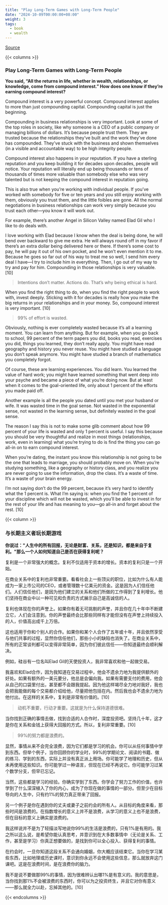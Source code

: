 ```yaml
---
title: "Play Long-Term Games with Long-Term People"
date: "2024-10-09T00:00:00+08:00"
weight: 3
tags:
  - book
  - wealth
---
```


[Source](https://www.navalmanack.com/almanack-of-naval-ravikant/play-long-term-games-with-long-term-people)

{{< columns >}}

### Play Long-Term Games with Long-Term People

**You said, “All the returns in life, whether in wealth, relationships, or knowledge, come from compound interest.” How does one know if they’re earning compound interest?**

Compound interest is a very powerful concept. Compound interest applies to more than just compounding capital. Compounding capital is just the beginning.

Compounding in business relationships is very important. Look at some of the top roles in society, like why someone is a CEO of a public company or managing billions of dollars. It’s because people trust them. They are trusted because the relationships they’ve built and the work they’ve done has compounded. They’ve stuck with the business and shown themselves (in a visible and accountable way) to be high integrity people.

Compound interest also happens in your reputation. If you have a sterling reputation and you keep building it for decades upon decades, people will notice. Your reputation will literally end up being thousands or tens of thousands of times more valuable than somebody else who was very talented but is not keeping the compound interest in reputation going.

This is also true when you’re working with individual people. If you’ve worked with somebody for five or ten years and you still enjoy working with them, obviously you trust them, and the little foibles are gone. All the normal negotiations in business relationships can work very simply because you trust each other—you know it will work out.

For example, there’s another Angel in Silicon Valley named Elad Gil who I like to do deals with.

I love working with Elad because I know when the deal is being done, he will bend over backward to give me extra. He will always round off in my favor if there’s an extra dollar being delivered here or there. If there’s some cost to pay, he will pay it out of his own pocket, and he won’t even mention it to me. Because he goes so far out of his way to treat me so well, I send him every deal I have—I try to include him in everything. Then, I go out of my way to try and pay for him. Compounding in those relationships is very valuable. [10]

> Intentions don’t matter. Actions do. That’s why being ethical is hard.

When you find the right thing to do, when you find the right people to work with, invest deeply. Sticking with it for decades is really how you make the big returns in your relationships and in your money. So, compound interest is very important. [10]

> 99% of effort is wasted.

Obviously, nothing is ever completely wasted because it’s all a learning moment. You can learn from anything. But for example, when you go back to school, 99 percent of the term papers you did, books you read, exercises you did, things you learned, they don’t really apply. You might have read geography and history you never reuse. You might have studied a language you don’t speak anymore. You might have studied a branch of mathematics you completely forgot.

Of course, these are learning experiences. You did learn. You learned the value of hard work; you might have learned something that went deep into your psyche and became a piece of what you’re doing now. But at least when it comes to the goal-oriented life, only about 1 percent of the efforts you made paid off.

Another example is all the people you dated until you met your husband or wife. It was wasted time in the goal sense. Not wasted in the exponential sense, not wasted in the learning sense, but definitely wasted in the goal sense.

The reason I say this is not to make some glib comment about how 99 percent of your life is wasted and only 1 percent is useful. I say this because you should be very thoughtful and realize in most things (relationships, work, even in learning) what you’re trying to do is find the thing you can go all-in on to earn compound interest.

When you’re dating, the instant you know this relationship is not going to be the one that leads to marriage, you should probably move on. When you’re studying something, like a geography or history class, and you realize you are never going to use the information, drop the class. It’s a waste of time. It’s a waste of your brain energy.

I’m not saying don’t do the 99 percent, because it’s very hard to identify what the 1 percent is. What I’m saying is: when you find the 1 percent of your discipline which will not be wasted, which you’ll be able to invest in for the rest of your life and has meaning to you—go all-in and forget about the rest. [10]

{{< column >}}

### 与长期主义者玩长期游戏

**你说过："人生中的所有回报，无论是财富、关系，还是知识，都是来自于复利。"那么一个人如何知道自己是否在获得复利呢？**

复利是一个非常强大的概念。复利不仅适用于资本的增长。资本的复利只是一个开始。

在商业关系中的复利也非常重要。看看社会上一些顶尖的职位，比如为什么有人能成为一家上市公司的CEO，或者管理数十亿美元的资金。这是因为人们信任他们。人们信任他们，是因为他们建立的关系和他们所做的工作得到了复利增长。他们坚持在商业中以一种可见和负责的方式展示自己是高诚信的人。

复利也体现在你的声誉上。如果你有着无可挑剔的声誉，并且你在几十年中不断建立它，人们会注意到。你的声誉最终会比那些同样有才能但没有在声誉上持续投入的人，价值高出成千上万倍。

这也适用于你和个别人的合作。如果你和某个人合作了五年或十年，并且依然享受与他们共事的过程，显然你信任他们，那些小小的缺陷也消失了。在商业关系中，所有的正常谈判都可以变得非常简单，因为你们彼此信任——你知道最终会顺利解决。

例如，硅谷有一位名叫Elad Gil的天使投资人，我非常喜欢和他一起做交易。

我喜欢和Elad合作，因为我知道在交易过程中，他会不遗余力地为我提供额外的好处。如果有额外的一美元要分，他总是会偏向我。如果有需要支付的费用，他会从自己的口袋里付出，甚至都不会跟我提起。因为他这样竭尽全力地对我好，我也会把我能做的每个交易都介绍给他，尽量把他包括在内。然后我也会不遗余力地为他付出。在这样的关系中，复利是非常有价值的。[10]

> 动机不重要，行动才重要。这就是为什么保持道德很难。

当你找到正确的事情去做，找到合适的人合作时，深度投资吧。坚持几十年，这才是你在关系和金钱上获得大回报的方式。所以，复利非常重要。[10]

> 99%的努力都是浪费的。

显然，事情从来不会完全浪费，因为它们都是学习的机会。你可以从任何事情中学到东西。但举个例子，当你回顾你的学业时，99%的学期论文、阅读的书籍、做的练习、学到的东西，实际上并没有真正派上用场。你可能学了地理和历史，但从未再使用这些知识。你可能学过一种语言，但现在已经不再说它。你可能学习过某个数学分支，但早已忘记。

当然，这些都是学习的经验。你确实学到了东西。你学会了努力工作的价值，也许学到了什么深深植入了你的内心，成为了你现在做的事情的一部分。但至少在目标导向的人生中，只有约1%的努力真正带来了回报。

另一个例子是你在遇到你的丈夫或妻子之前约会的所有人。从目标的角度来看，那些时间是浪费的。在指数增长的意义上并不是浪费，从学习的意义上也不是浪费，但在目标的意义上确实是浪费的。

我这样说并不是为了轻描淡写地说你99%的生活是浪费的，只有1%是有用的。我之所以这么说，是希望你能认真思考，并意识到在大多数事情中（无论是关系、工作，甚至是学习）你真正想要做的，是找到你可以全心投入、获得复利的事情。

在约会时，一旦你知道这段关系不会通向婚姻，你大概应该结束它。当你在学习某些东西，比如地理或历史课时，意识到你永远不会使用这些信息，那么就放弃这门课吧。这是在浪费时间，是在浪费你的脑力。

我不是说不要做那99%的事情，因为很难辨认出哪1%是有意义的。我的意思是，当你找到那1%不会被浪费的东西时，你可以为之投资终生，并且它对你有意义——那么就全力以赴，忘掉其他的。[10]

{{< endcolumns >}}
